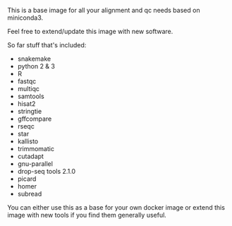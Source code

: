 This is a base image for all your alignment and qc needs based on miniconda3.

Feel free to extend/update this image with new software.

So far stuff that's included:

- snakemake
- python 2 & 3
- R
- fastqc
- multiqc
- samtools
- hisat2
- stringtie
- gffcompare
- rseqc
- star
- kallisto
- trimmomatic
- cutadapt
- gnu-parallel
- drop-seq tools 2.1.0
- picard
- homer
- subread

You can either use this as a base for your own docker image or
extend this image with new tools if you find them generally useful.